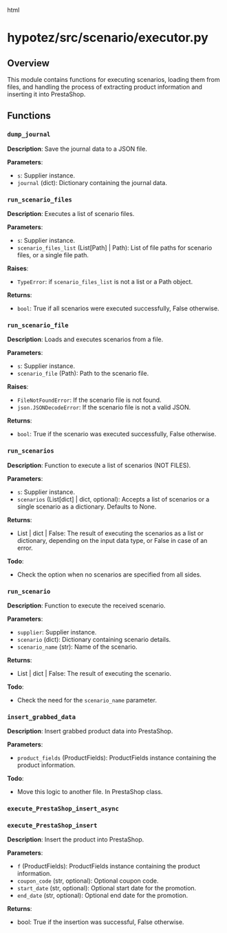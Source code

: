 html
<h1>hypotez/src/scenario/executor.py</h1>

<h2>Overview</h2>
<p>This module contains functions for executing scenarios, loading them from files, and handling the process of extracting product information and inserting it into PrestaShop.</p>

<h2>Functions</h2>

<h3><code>dump_journal</code></h3>

<p><strong>Description</strong>: Save the journal data to a JSON file.</p>

<p><strong>Parameters</strong>:</p>
<ul>
  <li><code>s</code>: Supplier instance.</li>
  <li><code>journal</code> (dict): Dictionary containing the journal data.</li>
</ul>


<h3><code>run_scenario_files</code></h3>

<p><strong>Description</strong>: Executes a list of scenario files.</p>

<p><strong>Parameters</strong>:</p>
<ul>
  <li><code>s</code>: Supplier instance.</li>
  <li><code>scenario_files_list</code> (List[Path] | Path): List of file paths for scenario files, or a single file path.</li>
</ul>

<p><strong>Raises</strong>:</p>
<ul>
  <li><code>TypeError</code>: if <code>scenario_files_list</code> is not a list or a Path object.</li>
</ul>

<p><strong>Returns</strong>:</p>
<ul>
  <li><code>bool</code>: True if all scenarios were executed successfully, False otherwise.</li>
</ul>


<h3><code>run_scenario_file</code></h3>

<p><strong>Description</strong>: Loads and executes scenarios from a file.</p>

<p><strong>Parameters</strong>:</p>
<ul>
  <li><code>s</code>: Supplier instance.</li>
  <li><code>scenario_file</code> (Path): Path to the scenario file.</li>
</ul>

<p><strong>Raises</strong>:</p>
<ul>
  <li><code>FileNotFoundError</code>: If the scenario file is not found.</li>
  <li><code>json.JSONDecodeError</code>: If the scenario file is not a valid JSON.</li>
</ul>

<p><strong>Returns</strong>:</p>
<ul>
  <li><code>bool</code>: True if the scenario was executed successfully, False otherwise.</li>
</ul>


<h3><code>run_scenarios</code></h3>

<p><strong>Description</strong>: Function to execute a list of scenarios (NOT FILES).</p>

<p><strong>Parameters</strong>:</p>
<ul>
  <li><code>s</code>: Supplier instance.</li>
  <li><code>scenarios</code> (List[dict] | dict, optional): Accepts a list of scenarios or a single scenario as a dictionary. Defaults to None. </li>
</ul>

<p><strong>Returns</strong>:</p>
<ul>
  <li>List | dict | False: The result of executing the scenarios as a list or dictionary, depending on the input data type, or False in case of an error.</li>
</ul>

<p><strong>Todo</strong>:</p>
<ul>
  <li>Check the option when no scenarios are specified from all sides.</li>
</ul>


<h3><code>run_scenario</code></h3>

<p><strong>Description</strong>: Function to execute the received scenario.</p>

<p><strong>Parameters</strong>:</p>
<ul>
  <li><code>supplier</code>: Supplier instance.</li>
  <li><code>scenario</code> (dict): Dictionary containing scenario details.</li>
  <li><code>scenario_name</code> (str): Name of the scenario.</li>
</ul>

<p><strong>Returns</strong>:</p>
<ul>
  <li>List | dict | False: The result of executing the scenario.</li>
</ul>

<p><strong>Todo</strong>:</p>
<ul>
  <li>Check the need for the <code>scenario_name</code> parameter.</li>
</ul>

<h3><code>insert_grabbed_data</code></h3>

<p><strong>Description</strong>: Insert grabbed product data into PrestaShop.</p>

<p><strong>Parameters</strong>:</p>
<ul>
  <li><code>product_fields</code> (ProductFields): ProductFields instance containing the product information.</li>
</ul>

<p><strong>Todo</strong>:</p>
<ul>
  <li>Move this logic to another file. In PrestaShop class.</li>
</ul>

<h3><code>execute_PrestaShop_insert_async</code></h3>
<h3><code>execute_PrestaShop_insert</code></h3>

<p><strong>Description</strong>: Insert the product into PrestaShop.</p>

<p><strong>Parameters</strong>:</p>
<ul>
  <li><code>f</code> (ProductFields): ProductFields instance containing the product information.</li>
  <li><code>coupon_code</code> (str, optional): Optional coupon code.</li>
  <li><code>start_date</code> (str, optional): Optional start date for the promotion.</li>
  <li><code>end_date</code> (str, optional): Optional end date for the promotion.</li>
</ul>

<p><strong>Returns</strong>:</p>
<ul>
  <li>bool: True if the insertion was successful, False otherwise.</li>
</ul>